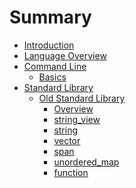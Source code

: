 # Summary

- [Introduction](introduction.md)
- [Language Overview](language_overview.md)
- [Command Line]()
    - [Basics](commandline/basics.md)
- [Standard Library]()
    - [Old Standard Library]()
        - [Overview](old_std_lib/overview.md)
        - [string_view](old_std_lib/string_view.md)
        - [string](old_std_lib/string.md)
        - [vector](old_std_lib/vector.md)
        - [span](old_std_lib/span.md)
        - [unordered_map](old_std_lib/unordered_map.md)
        - [function](old_std_lib/function.md)